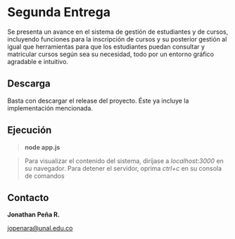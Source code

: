 # Segunda Entrega 

Se presenta un avance en el sistema de gestión de estudiantes y de cursos, incluyendo funciones para la inscripción de cursos y su posterior gestión al igual que herramientas para que los estudiantes puedan consultar y matricular cursos según sea su necesidad, todo por un entorno gráfico agradable e intuitivo.

## Descarga

Basta con descargar el release del proyecto. Éste ya incluye la implementación mencionada.

## Ejecución

> **node app.js**

> Para visualizar el contenido del sistema, diríjase a *localhost:3000* en su navegador.
> Para detener el servidor, oprima *ctrl+c* en su consola de comandos

## Contacto
**Jonathan Peña R.**

jopenara@unal.edu.co